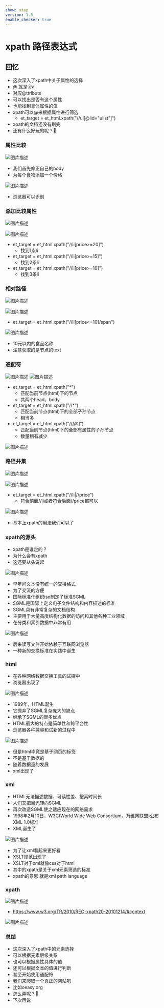 ```yaml
---
show: step
version: 1.0
enable_checker: true
---
```


# xpath 路径表达式
## 回忆
- 这次深入了xpath中关于属性的选择
- @ 就是❀a
- 对应@ttribute
- 可以找出是否有这个属性
- 也能找到具体属性的值
- xpath可以@来根据属性进行筛选
	- et_target = et_html.xpath("//ul[@lid=\"ulist\"]")
- xpath的文档还没有刷完
- 还有什么好玩的呢？🤔

### 属性比较

![图片描述](https://doc.shiyanlou.com/courses/uid1190679-20210902-1630566795961)

- 我们首先修正自己的body
- 为每个食物添加一个价格

![图片描述](https://doc.shiyanlou.com/courses/uid1190679-20210902-1630567652670)

- 浏览器可以识别
### 添加比较属性

![图片描述](https://doc.shiyanlou.com/courses/uid1190679-20210902-1630568001180)

![图片描述](https://doc.shiyanlou.com/courses/uid1190679-20210902-1630568053897)

- et_target = et_html.xpath("//li[price>=20]")
	- 找到1条li
- et_target = et_html.xpath("//li[price>=15]")
	- 找到2条li
- et_target = et_html.xpath("//li[price>=10]")
	- 找到3条li

### 相对路径

![图片描述](https://doc.shiyanlou.com/courses/uid1190679-20210902-1630568371007)

![图片描述](https://doc.shiyanlou.com/courses/uid1190679-20210902-1630568001180)

- et_target = et_html.xpath("//li[price<=10]/span")

![图片描述](https://doc.shiyanlou.com/courses/uid1190679-20210902-1630568509341)

- 10元以内的食品名称
- 注意获取的是节点的text

### 通配符

![图片描述](https://doc.shiyanlou.com/courses/uid1190679-20210902-1630568599049)
![图片描述](https://doc.shiyanlou.com/courses/uid1190679-20210902-1630568001180)

- et_target = et_html.xpath("*")
	- 匹配当前节点(html)下的节点
	- 共两个head、body
- et_target = et_html.xpath("//*")
	- 匹配当前节点(html)下的全部子孙节点
	- 相当多
- et_target = et_html.xpath("//*[@*]")
	- 匹配当前节点(html)下的全部有属性的子孙节点
	- 数量稍有减少

![图片描述](https://doc.shiyanlou.com/courses/uid1190679-20210902-1630568678960)

### 路径并集

![图片描述](https://doc.shiyanlou.com/courses/uid1190679-20210902-1630569224426)

![图片描述](https://doc.shiyanlou.com/courses/uid1190679-20210902-1630568001180)

- et_target = et_html.xpath("//li|//price")
	- 符合前面//li或者符合后面//price都可以 

![图片描述](https://doc.shiyanlou.com/courses/uid1190679-20210902-1630569244150)

- 基本上xpath的用法我们可以了

### xpath的源头

- xpath是谁定的？
- 为什么会有xpath
- 这还要从头说起

![图片描述](https://doc.shiyanlou.com/courses/uid1190679-20210902-1630569551704)


- 早年间文本没有统一的交换格式
- 为了交流的方便
- 国际标准化组织iso制定了标准SGML
- SGML是国际上定义电子文件结构和内容描述的标准
- SGML具有非常复杂的文档结构
- 主要用于大量高度结构化数据的访问和其他各种工业领域
- 在分类和索引数据中非常有用

![图片描述](https://doc.shiyanlou.com/courses/uid1190679-20210902-1630569561042)

- 后来读写文件开始依赖于互联网浏览器
- 一种新的交换标准在实践中诞生

### html

- 在各种网络数据交换工具的试探中
- 浏览器出现了

![图片描述](https://doc.shiyanlou.com/courses/uid1190679-20210902-1630570031771)

- 1989年，HTML诞生
- 它抛弃了SGML复杂庞大的缺点
- 继承了SGML的很多优点
- HTML最大的特点是简单性和跨平台性
- 浏览器各种兼容和试新的过程中

![图片描述](https://doc.shiyanlou.com/courses/uid1190679-20210902-1630569932502)

- 但是html毕竟是基于网页的标签
- 不是基于数据的
- 随着数据量的发展
- xml出现了 

### xml

- HTML无法描述数据、可读性差、搜索时间长
- 人们又把目光转向SGML
- 再次改造SGML使之适应现在的网络需求
- 1998年2月10日，W3C(World Wide Web Consortium，万维网联盟)公布XML 1.0标准
- XML诞生了

![图片描述](https://doc.shiyanlou.com/courses/uid1190679-20210902-1630570251257)

- 为了让xml看起来更好看
- XSLT规范出现了
- XSLT对于xml就像css对于html
- 其中的xpath是关于xml元素筛选的标准
- xpath的意思 就是xml path language

### xpath

![图片描述](https://doc.shiyanlou.com/courses/uid1190679-20210902-1630570677195)

- https://www.w3.org/TR/2010/REC-xpath20-20101214/#context

![图片描述](https://doc.shiyanlou.com/courses/uid1190679-20210902-1630570705394)

### 总结

- 这次深入了xpath中的元素选择
- 可以根据元素层级关系
- 也可以根据属性具体的值
- 还可以根据文本的值进行判断
- 甚至开始使用通配符
- 我们来爬取一个真正的网站吧
- 比如oeasy.org
- 怎么弄呢？🤔
- 下次再说
